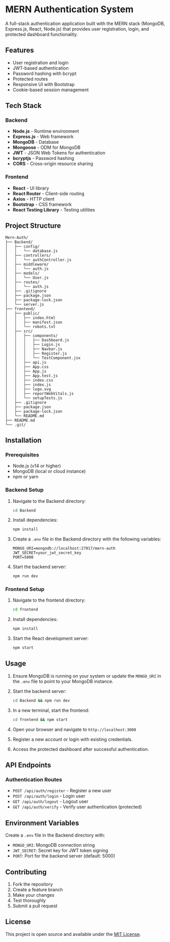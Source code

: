 # MERN Authentication System

A full-stack authentication application built with the MERN stack (MongoDB, Express.js, React, Node.js) that provides user registration, login, and protected dashboard functionality.

## Features

- User registration and login
- JWT-based authentication
- Password hashing with bcrypt
- Protected routes
- Responsive UI with Bootstrap
- Cookie-based session management

## Tech Stack

### Backend
- **Node.js** - Runtime environment
- **Express.js** - Web framework
- **MongoDB** - Database
- **Mongoose** - ODM for MongoDB
- **JWT** - JSON Web Tokens for authentication
- **bcryptjs** - Password hashing
- **CORS** - Cross-origin resource sharing

### Frontend
- **React** - UI library
- **React Router** - Client-side routing
- **Axios** - HTTP client
- **Bootstrap** - CSS framework
- **React Testing Library** - Testing utilities

## Project Structure

```
Mern-Auth/
├── Backend/
│   ├── config/
│   │   └── database.js
│   ├── controllers/
│   │   └── authController.js
│   ├── middleware/
│   │   └── auth.js
│   ├── models/
│   │   └── User.js
│   ├── routes/
│   │   └── auth.js
│   ├── .gitignore
│   ├── package.json
│   ├── package-lock.json
│   └── server.js
├── frontend/
│   ├── public/
│   │   ├── index.html
│   │   ├── manifest.json
│   │   └── robots.txt
│   ├── src/
│   │   ├── components/
│   │   │   ├── Dashboard.js
│   │   │   ├── Login.js
│   │   │   ├── Navbar.js
│   │   │   ├── Register.js
│   │   │   └── TestComponent.jsx
│   │   ├── api.js
│   │   ├── App.css
│   │   ├── App.js
│   │   ├── App.test.js
│   │   ├── index.css
│   │   ├── index.js
│   │   ├── logo.svg
│   │   ├── reportWebVitals.js
│   │   └── setupTests.js
│   ├── .gitignore
│   ├── package.json
│   ├── package-lock.json
│   └── README.md
├── README.md
└── .git/
```

## Installation

### Prerequisites
- Node.js (v14 or higher)
- MongoDB (local or cloud instance)
- npm or yarn

### Backend Setup

1. Navigate to the Backend directory:
   ```bash
   cd Backend
   ```

2. Install dependencies:
   ```bash
   npm install
   ```

3. Create a `.env` file in the Backend directory with the following variables:
   ```
   MONGO_URI=mongodb://localhost:27017/mern-auth
   JWT_SECRET=your_jwt_secret_key
   PORT=5000
   ```

4. Start the backend server:
   ```bash
   npm run dev
   ```

### Frontend Setup

1. Navigate to the frontend directory:
   ```bash
   cd frontend
   ```

2. Install dependencies:
   ```bash
   npm install
   ```

3. Start the React development server:
   ```bash
   npm start
   ```

## Usage

1. Ensure MongoDB is running on your system or update the `MONGO_URI` in the `.env` file to point to your MongoDB instance.

2. Start the backend server:
   ```bash
   cd Backend && npm run dev
   ```

3. In a new terminal, start the frontend:
   ```bash
   cd frontend && npm start
   ```

4. Open your browser and navigate to `http://localhost:3000`

5. Register a new account or login with existing credentials.

6. Access the protected dashboard after successful authentication.

## API Endpoints

### Authentication Routes
- `POST /api/auth/register` - Register a new user
- `POST /api/auth/login` - Login user
- `GET /api/auth/logout` - Logout user
- `GET /api/auth/verify` - Verify user authentication (protected)

## Environment Variables

Create a `.env` file in the Backend directory with:

- `MONGO_URI`: MongoDB connection string
- `JWT_SECRET`: Secret key for JWT token signing
- `PORT`: Port for the backend server (default: 5000)

## Contributing

1. Fork the repository
2. Create a feature branch
3. Make your changes
4. Test thoroughly
5. Submit a pull request

## License

This project is open source and available under the [MIT License](LICENSE).
